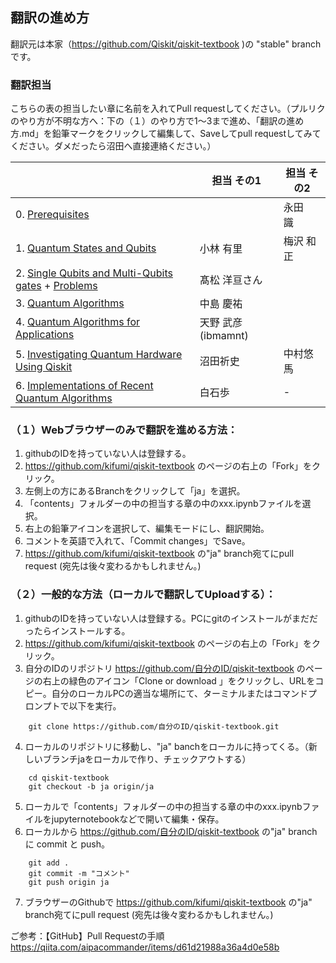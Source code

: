 ## 翻訳の進め方

翻訳元は本家（https://github.com/Qiskit/qiskit-textbook )の "stable" branchです。

### 翻訳担当
こちらの表の担当したい章に名前を入れてPull requestしてください。（プルリクのやり方が不明な方へ：下の（１）のやり方で1〜3まで進め、「翻訳の進め方.md」を鉛筆マークをクリックして編集して、Saveしてpull requestしてみてください。ダメだったら沼田へ直接連絡ください。）

|  |担当 その1 |担当 その2  |
|---|---|---|
|0. [Prerequisites](https://github.com/kifumi/qiskit-textbook/tree/ja/content/ch-prerequisites)  |  | 永田　識 |
|1. [Quantum States and Qubits](https://github.com/kifumi/qiskit-textbook/tree/ja/content/ch-states)  | 小林 有里 | 梅沢 和正 |
|2. [Single Qubits and Multi-Qubits gates](https://github.com/kifumi/qiskit-textbook/tree/ja/content/ch-gates) + [Problems](https://github.com/kifumi/qiskit-textbook/tree/ja/content/ch-ex)  |髙松 洋亘さん |  |
|3. [Quantum Algorithms](https://github.com/kifumi/qiskit-textbook/tree/ja/content/ch-algorithms)   | 中島 慶祐 |  |
|4. [Quantum Algorithms for Applications](https://github.com/kifumi/qiskit-textbook/tree/ja/content/ch-applications)   | 天野 武彦(ibmamnt) |  |
|5. [Investigating Quantum Hardware Using Qiskit](https://github.com/kifumi/qiskit-textbook/tree/ja/content/ch-quantum-hardware)   | 沼田祈史 |中村悠馬|
|6. [Implementations of Recent Quantum Algorithms](https://github.com/kifumi/qiskit-textbook/tree/ja/content/ch-paper-implementations)   |白石歩  | - |



### （１）Webブラウザーのみで翻訳を進める方法：
1. githubのIDを持っていない人は登録する。
2. https://github.com/kifumi/qiskit-textbook のページの右上の「Fork」をクリック。
3. 左側上の方にあるBranchをクリックして「ja」を選択。
4. 「contents」フォルダーの中の担当する章の中のxxx.ipynbファイルを選択。
5. 右上の鉛筆アイコンを選択して、編集モードにし、翻訳開始。
6. コメントを英語で入れて、「Commit changes」でSave。
7. https://github.com/kifumi/qiskit-textbook の"ja" branch宛てにpull request (宛先は後々変わるかもしれません。)

### （２）一般的な方法（ローカルで翻訳してUploadする）：
1. githubのIDを持っていない人は登録する。PCにgitのインストールがまだだったらインストールする。
2. https://github.com/kifumi/qiskit-textbook のページの右上の「Fork」をクリック。
3. 自分のIDのリポジトリ https://github.com/自分のID/qiskit-textbook のページの右上の緑色のアイコン「Clone or download 」をクリックし、URLをコピー。自分のローカルPCの適当な場所にて、ターミナルまたはコマンドプロンプトで以下を実行。
```
    git clone https://github.com/自分のID/qiskit-textbook.git
```

4. ローカルのリポジトリに移動し、"ja" banchをローカルに持ってくる。（新しいブランチjaをローカルで作り、チェックアウトする）
```
    cd qiskit-textbook
    git checkout -b ja origin/ja
```

5. ローカルで「contents」フォルダーの中の担当する章の中のxxx.ipynbファイルをjupyternotebookなどで開いて編集・保存。
6. ローカルから https://github.com/自分のID/qiskit-textbook  の"ja" branch に commit と push。
```
    git add .
    git commit -m "コメント"
    git push origin ja
```
7. ブラウザーのGithubで https://github.com/kifumi/qiskit-textbook の"ja" branch宛てにpull request  (宛先は後々変わるかもしれません。)

ご参考：【GitHub】Pull Requestの手順 https://qiita.com/aipacommander/items/d61d21988a36a4d0e58b

